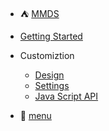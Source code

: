 * :tent: [ MMDS ](index.en.md)
* [Getting Started](getting_started.en.md)
* Customiztion
  * [Design](customization.en.md)
  * [ Settings ](settings.en.md)
  * [Java Script API](api.en.md)

* :wrench: [menu](sidebar.en.md)
